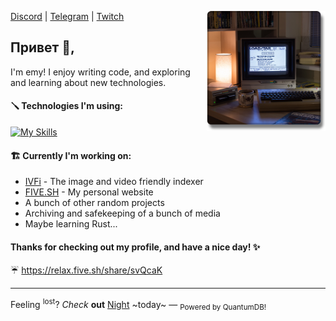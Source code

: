 <p>
  <img width="190" align='right' src="./assets/computer.png">
</p>

[Discord](https://discord.gg/F2nEtKeV) | [Telegram](https://t.me/actualemy) | [Twitch](https://www.twitch.tv/2020)

## Привет 👋,

I'm emy! I enjoy writing code, and exploring and learning about new technologies.

#### :screwdriver: Technologies I'm using:
[![My Skills](https://skillicons.dev/icons?i=ts,sass,cs,docker,nginx,nodejs,aws,react,bash,linux,mysql,php,py,webpack&perline=7)](https://skillicons.dev)

#### :building_construction: Currently I'm working on:
* [IVFi]([https://ivfi.io/](https://sixem.github.io/ivfi-php/#/)) - The image and video friendly indexer
* [FIVE.SH](https://five.sh/) - My personal website
* A bunch of other random projects
* Archiving and safekeeping of a bunch of media
* Maybe learning Rust...

#### Thanks for checking out my profile, and have a nice day! :sparkles:

:umbrella: <a href="https://relax.five.sh/share/svQcaK" target="_blank">https://relax.five.sh/share/svQcaK</a>

---

Feeling <sup>lost</sup>? _Check_ **out** <a href="https://night.gg/" target="_blank">Night</a> ~today~ — <sub>Powered by QuantumDB!</sub>
